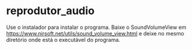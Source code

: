 # reprodutor_audio
Use o instalador para instalar o programa.
Baixe o SoundVolumeView em
https://www.nirsoft.net/utils/sound_volume_view.html
e deixe no mesmo diretório onde está o executável do programa.
